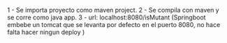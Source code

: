 1 - Se importa proyecto como maven project. 
2 - Se compila con maven y se corre como java app.
3 - url: localhost:8080/isMutant (Springboot embebe un tomcat que se levanta por defecto en el puerto 8080, no hace falta hacer ningun deploy )
